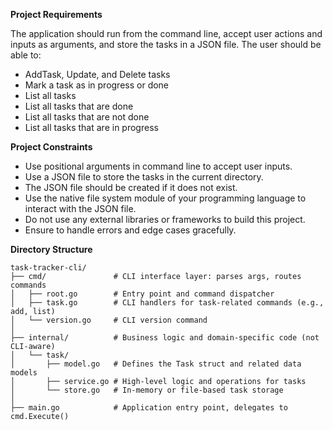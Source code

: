 **Project Requirements**

The application should run from the command line, accept user actions and inputs as arguments, and store the tasks in a JSON file. The user should be able to:

- AddTask, Update, and Delete tasks
- Mark a task as in progress or done
- List all tasks
- List all tasks that are done
- List all tasks that are not done
- List all tasks that are in progress 

**Project Constraints**
- Use positional arguments in command line to accept user inputs.
- Use a JSON file to store the tasks in the current directory.
- The JSON file should be created if it does not exist.
- Use the native file system module of your programming language to interact with the JSON file.
- Do not use any external libraries or frameworks to build this project.
- Ensure to handle errors and edge cases gracefully.

**Directory Structure**
```
task-tracker-cli/
├── cmd/               # CLI interface layer: parses args, routes commands
│   ├── root.go        # Entry point and command dispatcher
│   ├── task.go        # CLI handlers for task-related commands (e.g., add, list)
│   └── version.go     # CLI version command
│
├── internal/          # Business logic and domain-specific code (not CLI-aware)
│   └── task/          
│       ├── model.go   # Defines the Task struct and related data models
│       ├── service.go # High-level logic and operations for tasks
│       └── store.go   # In-memory or file-based task storage
│
├── main.go            # Application entry point, delegates to cmd.Execute()
```
